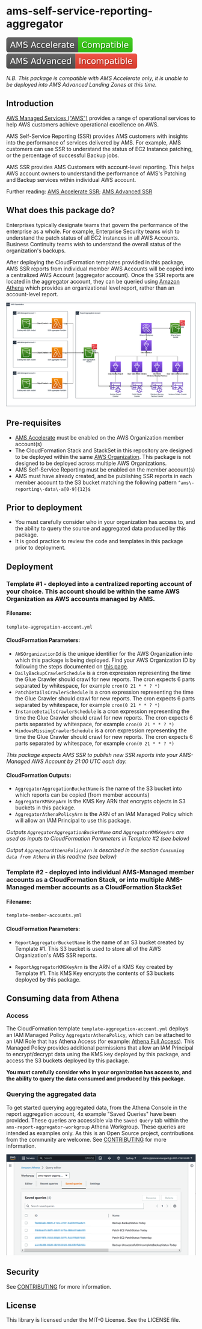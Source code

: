 # ams-self-service-reporting-aggregator

![AMS Accelerate is Compatible](./images/accelerate.svg)
![AMS Advanced is Incompatible](./images/advanced.svg)

_N.B. This package is compatible with AMS Accelerate only, it is unable to be deployed into AMS Advanced Landing Zones at this time._

## Introduction

[AWS Managed Services ("AMS")](https://aws.amazon.com/managed-services/) provides a range of operational services to help AWS customers achieve operational excellence on AWS.

AMS Self-Service Reporting (SSR) provides AMS customers with insights into the performance of services delivered by AMS. For example, AMS customers can use SSR to understand the status of EC2 Instance patching, or the percentage of successful Backup jobs.

AMS SSR provides AMS Customers with account-level reporting. This helps AWS account owners to understand the performance of AMS's Patching and Backup services within individual AWS account.

Further reading: [AMS Accelerate SSR](https://docs.aws.amazon.com/managedservices/latest/accelerate-guide/self-service-reporting.html); [AMS Advanced SSR](https://docs.aws.amazon.com/managedservices/latest/userguide/self-service-reporting.html)

## What does this package do?

Enterprises typically designate teams that govern the performance of the enterprise as a whole. For example, Enterprise Security teams wish to understand the patch status of all EC2 instances in all AWS Accounts. Business Continuity teams wish to understand the overall status of the organization's backups.

After deploying the CloudFormation templates provided in this package, AMS SSR reports from individual member AWS Accounts will be copied into a centralized AWS Account (aggregator account). Once the SSR reports are located in the aggregator account, they can be queried using [Amazon Athena](https://aws.amazon.com/athena/) which provides an organizational level report, rather than an account-level report.

![SSR High Level Architecture Diagram](images/architecture.png)

## Pre-requisites

- [AMS Accelerate](https://docs.aws.amazon.com/managedservices/latest/accelerate-guide/what-is-acc.html) must be enabled on the AWS Organization member account(s)
- The CloudFormation Stack and StackSet in this repository are designed to be deployed within the same [AWS Organization](https://docs.aws.amazon.com/organizations/latest/userguide/orgs_introduction.html). This package is not designed to be deployed across multiple AWS Organizations.
- AMS Self-Service Reporting must be enabled on the member account(s)
- AMS must have already created, and be publishing SSR reports in each member account to the S3 bucket matching the following pattern `^ams\-reporting\-data\-a[0-9]{12}$`

## Prior to deployment

- You must carefully consider who in your organization has access to, and the ability to query the source and aggregated data produced by this package.
- It is good practice to review the code and templates in this package prior to deployment.

## Deployment

### Template #1 - deployed into a centralized reporting account of your choice. This account should be within the same AWS Organization as AWS accounts managed by AMS.

#### Filename:

`template-aggregation-account.yml`

#### CloudFormation Parameters:

- `AWSOrganizationId` is the unique identifier for the AWS Organization into which this package is being deployed. Find your AWS Organization ID by following the steps documented on [this page](https://docs.aws.amazon.com/organizations/latest/userguide/orgs_manage_org_details.html).
- `DailyBackupCrawlerSchedule` is a cron expression representing the time the Glue Crawler should crawl for new reports. The cron expects 6 parts separated by whitespace, for example `cron(0 21 * * ? *)`
- `PatchDetailsCrawlerSchedule` is a cron expression representing the time the Glue Crawler should crawl for new reports. The cron expects 6 parts separated by whitespace, for example `cron(0 21 * * ? *)`
- `InstanceDetailsCrawlerSchedule` is a cron expression representing the time the Glue Crawler should crawl for new reports. The cron expects 6 parts separated by whitespace, for example `cron(0 21 * * ? *)`
- `WindowsMissingCrawlerSchedule` is a cron expression representing the time the Glue Crawler should crawl for new reports. The cron expects 6 parts separated by whitespace, for example `cron(0 21 * * ? *)`

_This package expects AMS SSR to publish new SSR reports into your AMS-Managed AWS Account by 21:00 UTC each day._

#### CloudFormation Outputs:

- `AggregatorAggregationBucketName` is the name of the S3 bucket into which reports can be copied (from member accounts)
- `AggregatorKMSKeyArn` is the KMS Key ARN that encrypts objects in S3 buckets in this package.
- `AggregatorAthenaPolicyArn` is the ARN of an IAM Managed Policy which will allow an IAM Principal to use this package.

_Outputs `AggregatorAggregationBucketName` and `AggregatorKMSKeyArn` are used as inputs to CloudFormation Parameters in Template #2 (see below)_

_Output `AggregatorAthenaPolicyArn` is described in the section `Consuming data from Athena` in this readme (see below)_

### Template #2 - deployed into individual AMS-Managed member accounts as a CloudFormation Stack, or into multiple AMS-Managed member accounts as a CloudFormation StackSet

#### Filename:

`template-member-accounts.yml`

#### CloudFormation Parameters:

- `ReportAggregatorBucketName` is the name of an S3 bucket created by Template #1. This S3 bucket is used to store all of the AWS Organization's AMS SSR reports.

- `ReportAggregatorKMSKeyArn` is the ARN of a KMS Key created by Template #1. This KMS Key encrypts the contents of S3 buckets deployed by this package.

## Consuming data from Athena

### Access

The CloudFormation template `template-aggregation-account.yml` deploys an IAM Managed Policy `AggregatorAthenaPolicy`, which can be attached to an IAM Role that has Athena Access (for example: [Athena Full Access](https://docs.aws.amazon.com/athena/latest/ug/managed-policies.html#amazonathenafullaccess-managed-policy)). This Managed Policy provides additional permissions that allow an IAM Principal to encrypt/decrypt data using the KMS key deployed by this package, and access the S3 buckets deployed by this package.

**You must carefully consider who in your organization has access to, and the ability to query the data consumed and produced by this package.**

### Querying the aggregated data

To get started querying aggregated data, from the Athena Console in the report aggregation account, 4x example "Saved Queries" have been provided. These queries are accessible via the `Saved Query` tab within the `ams-report-aggregator-workgroup` Athena Workgroup. These queries are intended as examples only. As this is an Open Source project, contributions from the community are welcome. See [CONTRIBUTING](CONTRIBUTING.md) for more information.

![SSR Saved Athena Queries](images/saved-queries.png)

## Security

See [CONTRIBUTING](CONTRIBUTING.md#security-issue-notifications) for more information.

## License

This library is licensed under the MIT-0 License. See the LICENSE file.

